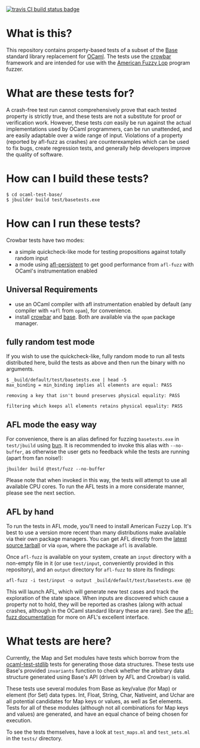 [![travis CI build status badge](https://travis-ci.org/yomimono/ocaml-test-stdlib.svg?branch=primary)](https://travis-ci.org/yomimono/ocaml-test-stdlib/)

# What is this?

This repository contains property-based tests of a subset of the [Base](https://github.com/janestreet/base) standard library replacement for [OCaml](https://ocaml.org).  The tests use the [crowbar](https://github.com/stedolan/crowbar) framework and are intended for use with the [American Fuzzy Lop](https://lcamtuf.coredump.cx/afl) program fuzzer.

# What are these tests for?

A crash-free test run cannot comprehensively prove that each tested property is strictly true, and these tests are not a substitute for proof or verification work.  However, these tests *can* easily be run against the actual implementations used by OCaml programmers, can be run unattended, and are easily adaptable over a wide range of input.  Violations of a property (reported by afl-fuzz as crashes) are counterexamples which can be used to fix bugs, create regression tests, and generally help developers improve the quality of software.

# How can I build these tests?

```
$ cd ocaml-test-base/
$ jbuilder build test/basetests.exe
```

# How can I run these tests?

Crowbar tests have two modes:

* a simple quickcheck-like mode for testing propositions against totally random input
* a mode using [afl-persistent](https://github.com/stedolan/ocaml-afl-persistent) to get good performance from `afl-fuzz` with OCaml's instrumentation enabled

## Universal Requirements

* use an OCaml compiler with afl instrumentation enabled by default (any compiler with `+afl` from `opam`), for convenience.
* install [crowbar](https://github.com/stedolan/crowbar) and [base](https://github.com/janestreet/base).  Both are available via the `opam` package manager.

## fully random test mode

If you wish to use the quickcheck-like, fully random mode to run all tests distributed here, build the tests as above and then run the binary with no arguments.

```
$ _build/default/test/basetests.exe | head -5
max_binding = min_binding implies all elements are equal: PASS

removing a key that isn't bound preserves physical equality: PASS

filtering which keeps all elements retains physical equality: PASS
```

## AFL mode the easy way

For convenience, there is an alias defined for fuzzing `basetests.exe` in `test/jbuild` using [bun](https://github.com/yomimono/ocaml-bun).  It is recommended to invoke this alias with `--no-buffer`, as otherwise the user gets no feedback while the tests are running (apart from fan noise!):

```
jbuilder build @test/fuzz --no-buffer
```

Please note that when invoked in this way, the tests will attempt to use all available CPU cores.  To run the AFL tests in a more considerate manner, please see the next section.

## AFL by hand

To run the tests in AFL mode, you'll need to install American Fuzzy Lop. It's best to use a version more recent than many distributions make available via their own package managers. You can get AFL directly from the [latest source tarball](http://lcamtuf.coredump.cx/afl/releases/afl-latest.tgz) or via `opam`, where the package `afl` is available.

Once `afl-fuzz` is available on your system, create an `input` directory with a non-empty file in it (or use `test/input`, conveniently provided in this repository), and an `output` directory for `afl-fuzz` to store its findings:

```
afl-fuzz -i test/input -o output _build/default/test/basetests.exe @@
```

This will launch AFL, which will generate new test cases and track the exploration of the state space.  When inputs are discovered which cause a property not to hold, they will be reported as crashes (along with actual crashes, although in the OCaml standard library these are rare).  See the [afl-fuzz documentation](https://lcamtuf.coredump.cx/afl/status_screen.txt) for more on AFL's excellent interface.

# What tests are here?

Currently, the Map and Set modules have tests which borrow from the [ocaml-test-stdlib](https://github.com/yomimono/ocaml-test-stdlib) tests for generating those data structures.  These tests use Base's provided `invariants` function to check whether the arbitrary data structure generated using Base's API (driven by AFL and Crowbar) is valid.

These tests use several modules from Base as key/value (for Map) or element (for Set) data types.  Int, Float, String, Char, Nativeint, and Uchar are all potential candidates for Map keys or values, as well as Set elements.  Tests for all of these modules (although not all combinations for Map keys and values) are generated, and have an equal chance of being chosen for execution.

To see the tests themselves, have a look at `test_maps.ml` and `test_sets.ml` in the `tests/` directory.
